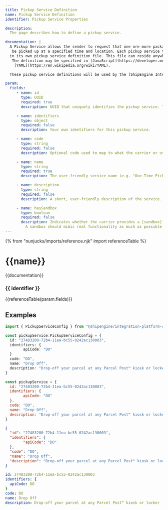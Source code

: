 ```yaml
---
title: Pickup Service Definition
name: Pickup Service Definition
identifier: Pickup Service Properties

description:
  The page describes how to define a pickup service.

documentation: |
  A Pickup Service allows the sender to request that one ore more packages
   be picked up at a specified time and location. Each pickup service that is offered must be defined
  in its own pickup service definition file. This file can reside anywhere within your application as long as its location is specified in the [Carrier Application Definition](./carrier.md) file.
   The definition may be specified in [JavaScript](https://developer.mozilla.org/en-US/docs/Web/JavaScript), [TypeScript](https://www.typescriptlang.org/), [JSON](https://developer.mozilla.org/en-US/docs/Web/JavaScript/Reference/Global_Objects/JSON), or
    [YAML](https://en.wikipedia.org/wiki/YAML).

  These pickup service definitions will be used by the [ShipEngine Integration Platform](./../index.md) to display pickup service options within our suite of e-commerce applications when your carrier is used.

param:
  fields:
     - name: id
       type: UUID
       required: true
       description: UUID that uniquely identifies the pickup service. This ID should never change.

     - name: identifiers
       type: object
       required: false
       description: Your own identifiers for this pickup service.

     - name: code
       type: string
       required: false
       description: Optional code used to map to what the carrier or uses to identify the pickup service.

     - name: name
       type: string
       required: true
       description: The user-friendly service name (e.g. "One-Time Pickup", "Recurring Pickup", "Drop-Off").

     - name: description
       type: string
       required: false
       description: A short, user-friendly description of the service.

     - name: hasSandbox
       type: boolean
       required: false
       description: Indicates whether the carrier provides a [sandbox](./../sandbox.md) API for this pickup service.
         A sandbox should mimic real functionality as much as possible but MUST NOT incur any actual costs or affect production data.
---
```


  {% from "nunjucks/imports/reference.njk" import referenceTable %}

  {{name}}
  ===============================================
  {{documentation}}


  ###   {{ identifier }}
  {{referenceTable(param.fields)}}


  Examples
  -----------------------------------------------

```typescript
import { PickupServiceConfig } from "@shipengine/integration-platform-sdk";

const pickupService:PickupServiceConfig = {
  id: "27483200-72b4-11ea-bc55-0242ac130003",
  identifiers: {
        apiCode: "DO"
  }
  code: "DO",
  name: "Drop Off",
  description: "Drop-off your parcel at any Parcel Post™ kiosk or locker"
}
```

```javascript
const pickupService = {
  id: "27483200-72b4-11ea-bc55-0242ac130003",
  identifiers: {
        apiCode: "DO"
  },
  code: "DO",
  name: "Drop Off",
  description: "Drop-off your parcel at any Parcel Post™ kiosk or locker"
}
```

```json
{
  "id": "27483200-72b4-11ea-bc55-0242ac130003",
  "identifiers": {
        "apiCode": "DO"
  },
  "code": "DO",
  "name": "Drop Off",
  "description": "Drop-off your parcel at any Parcel Post™ kiosk or locker"
}
```

```yaml
id: 27483200-72b4-11ea-bc55-0242ac130003
identifiers: {
  apiCode: DO
}
code: DO
name: Drop Off
description: Drop-off your parcel at any Parcel Post™ kiosk or locker
```
